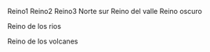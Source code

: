 Reino1
Reino2
Reino3
Norte
sur
Reino del valle
Reino oscuro













Reino de los rios



Reino de los volcanes
